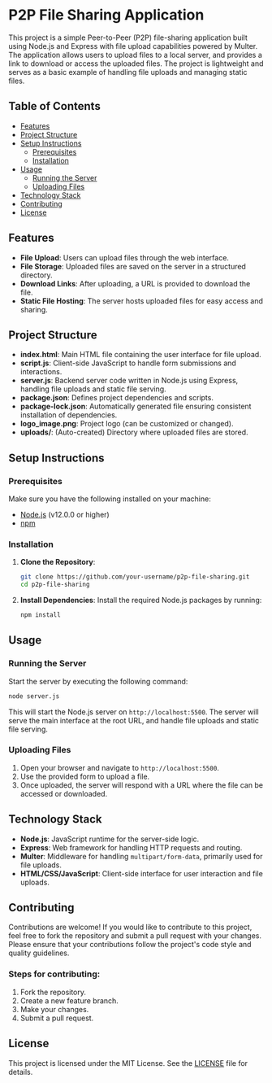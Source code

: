 
# P2P File Sharing Application

This project is a simple Peer-to-Peer (P2P) file-sharing application built using Node.js and Express with file upload capabilities powered by Multer. The application allows users to upload files to a local server, and provides a link to download or access the uploaded files. The project is lightweight and serves as a basic example of handling file uploads and managing static files.

## Table of Contents

- [Features](#features)
- [Project Structure](#project-structure)
- [Setup Instructions](#setup-instructions)
  - [Prerequisites](#prerequisites)
  - [Installation](#installation)
- [Usage](#usage)
  - [Running the Server](#running-the-server)
  - [Uploading Files](#uploading-files)
- [Technology Stack](#technology-stack)
- [Contributing](#contributing)
- [License](#license)

## Features

- **File Upload**: Users can upload files through the web interface.
- **File Storage**: Uploaded files are saved on the server in a structured directory.
- **Download Links**: After uploading, a URL is provided to download the file.
- **Static File Hosting**: The server hosts uploaded files for easy access and sharing.

## Project Structure

- **index.html**: Main HTML file containing the user interface for file upload.
- **script.js**: Client-side JavaScript to handle form submissions and interactions.
- **server.js**: Backend server code written in Node.js using Express, handling file uploads and static file serving.
- **package.json**: Defines project dependencies and scripts.
- **package-lock.json**: Automatically generated file ensuring consistent installation of dependencies.
- **logo_image.png**: Project logo (can be customized or changed).
- **uploads/**: (Auto-created) Directory where uploaded files are stored.

## Setup Instructions

### Prerequisites

Make sure you have the following installed on your machine:
- [Node.js](https://nodejs.org/en/download/) (v12.0.0 or higher)
- [npm](https://www.npmjs.com/get-npm)

### Installation

1. **Clone the Repository**:
   ```bash
   git clone https://github.com/your-username/p2p-file-sharing.git
   cd p2p-file-sharing
   ```

2. **Install Dependencies**:
   Install the required Node.js packages by running:
   ```bash
   npm install
   ```

## Usage

### Running the Server

Start the server by executing the following command:
```bash
node server.js
```

This will start the Node.js server on `http://localhost:5500`. The server will serve the main interface at the root URL, and handle file uploads and static file serving.

### Uploading Files

1. Open your browser and navigate to `http://localhost:5500`.
2. Use the provided form to upload a file.
3. Once uploaded, the server will respond with a URL where the file can be accessed or downloaded.

## Technology Stack

- **Node.js**: JavaScript runtime for the server-side logic.
- **Express**: Web framework for handling HTTP requests and routing.
- **Multer**: Middleware for handling `multipart/form-data`, primarily used for file uploads.
- **HTML/CSS/JavaScript**: Client-side interface for user interaction and file uploads.

## Contributing

Contributions are welcome! If you would like to contribute to this project, feel free to fork the repository and submit a pull request with your changes. Please ensure that your contributions follow the project's code style and quality guidelines.

### Steps for contributing:

1. Fork the repository.
2. Create a new feature branch.
3. Make your changes.
4. Submit a pull request.

## License

This project is licensed under the MIT License. See the [LICENSE](LICENSE) file for details.

